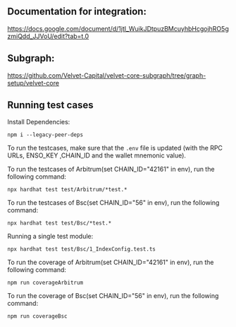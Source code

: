 ## Documentation for integration: 
https://docs.google.com/document/d/1jtl_WuikJDtpuzBMcuyhbHcgojhRO5gzmiQdd_JJVoU/edit?tab=t.0

## Subgraph: 
https://github.com/Velvet-Capital/velvet-core-subgraph/tree/graph-setup/velvet-core

## Running test cases

Install Dependencies:

```shell
npm i --legacy-peer-deps
```

To run the testcases, make sure that the `.env` file is updated (with the RPC URLs, ENSO_KEY ,CHAIN_ID and the wallet mnemonic value).

To run the testcases of Arbitrum(set CHAIN_ID="42161" in env), run the following command:

```shell
npx hardhat test test/Arbitrum/*test.*
```

To run the testcases of Bsc(set CHAIN_ID="56" in env), run the following command:

```shell
npx hardhat test test/Bsc/*test.*
```

Running a single test module:

```shell
npx hardhat test test/Bsc/1_IndexConfig.test.ts
```

To run the coverage of Arbitrum(set CHAIN_ID="42161" in env), run the following command:

```shell
npm run coverageArbitrum
```

To run the coverage of Bsc(set CHAIN_ID="56" in env), run the following command:

```shell
npm run coverageBsc
```
